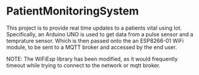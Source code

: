 # PatientMonitoringSystem

This project is to provide real time updates to a patients vital using Iot.
Specifically, an Arduino UNO is used to get data from a pulse sensor and a temprature sensor. Which is then passed onto the an ESP8266-01 WiFi module, to be sent to a MQTT broker and accessed by the end user.

NOTE: The WiFiEsp library has been modified, as it would frequently timeout while trying to connect to the network or mqtt broker.
